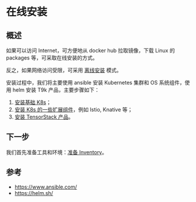 # 在线安装

## 概述

如果可以访问 Internet，可方便地从 docker hub 拉取镜像，下载 Linux 的 packages 等，可采取在线安装的方式。

反之，如果网络访问受限，可采用 [离线安装](../offline/index.md) 模式。

安装过程中，我们将主要使用 ansible 安装 Kubernetes 集群和 OS 系统组件，使用 helm 安装 T9k 产品，主要步骤如下：

1. [安装基础 K8s](./k8s-index.md)；
1. [安装 K8s 的一些扩展组件](./k8s-components/index.md)，例如 Istio, Knative 等；
1. [安装 TensorStack 产品](./products/index.md)。

## 下一步

我们首先准备工具和环境：[准备 Inventory](./prepare-inventory.md)。

## 参考

- <https://www.ansible.com/>
- <https://helm.sh/>
